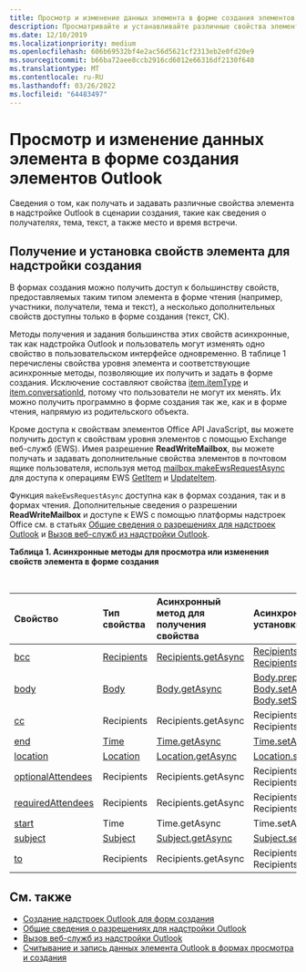 ```yaml
---
title: Просмотр и изменение данных элемента в форме создания элементов Outlook
description: Просматривайте и устанавливайте различные свойства элемента в надстройке Outlook при сценарии создания, такие как сведения о получателях, тема, текст, а также место и время встречи.
ms.date: 12/10/2019
ms.localizationpriority: medium
ms.openlocfilehash: 606b69532bf4e2ac56d5621cf2313eb2e0fd20e9
ms.sourcegitcommit: b66ba72aee8ccb2916cd6012e66316df2130f640
ms.translationtype: MT
ms.contentlocale: ru-RU
ms.lasthandoff: 03/26/2022
ms.locfileid: "64483497"
---
```

# <a name="get-and-set-item-data-in-a-compose-form-in-outlook"></a>Просмотр и изменение данных элемента в форме создания элементов Outlook

Сведения о том, как получать и задавать различные свойства элемента в надстройке Outlook в сценарии создания, такие как сведения о получателях, тема, текст, а также место и время встречи.

## <a name="getting-and-setting-item-properties-for-a-compose-add-in"></a>Получение и установка свойств элемента для надстройки создания

В формах создания можно получить доступ к большинству свойств, предоставляемых таким типом элемента в форме чтения (например, участники, получатели, тема и текст), а несколько дополнительных свойств доступны только в форме создания (текст, СК).

Методы получения и задания большинства этих свойств асинхронные, так как надстройка Outlook и пользователь могут изменять одно свойство в пользовательском интерфейсе одновременно. В таблице 1 перечислены свойства уровня элемента и соответствующие асинхронные методы, позволяющие их получить и задать в форме создания. Исключение составляют свойства [item.itemType](/javascript/api/requirement-sets/outlook/preview-requirement-set/office.context.mailbox.item#properties) и [item.conversationId](/javascript/api/requirement-sets/outlook/preview-requirement-set/office.context.mailbox.item#properties), потому что пользователи не могут их менять. Их можно получить программно в форме создания так же, как и в форме чтения, напрямую из родительского объекта.

Кроме доступа к свойствам элементов Office API JavaScript, вы можете получить доступ к свойствам уровня элементов с помощью Exchange веб-служб (EWS). Имея разрешение **ReadWriteMailbox**, вы можете получать и задавать дополнительные свойства элементов в почтовом ящике пользователя, используя метод [mailbox.makeEwsRequestAsync](/javascript/api/requirement-sets/outlook/preview-requirement-set/office.context.mailbox#methods) для доступа к операциям EWS [GetItem](/exchange/client-developer/web-service-reference/getitem-operation) и [UpdateItem](/exchange/client-developer/web-service-reference/updateitem-operation).

Функция `makeEwsRequestAsync` доступна как в формах создания, так и в формах чтения. Дополнительные сведения о разрешении **ReadWriteMailbox** и доступе к EWS с помощью платформы надстроек Office см. в статьях [Общие сведения о разрешениях для надстроек Outlook](understanding-outlook-add-in-permissions.md) и [Вызов веб-служб из надстройки Outlook](web-services.md).

**Таблица 1. Асинхронные методы для просмотра или изменения свойств элемента в форме создания**

<br/>

| Свойство | Тип свойства | Асинхронный метод для получения свойства | Асинхронные методы для установки свойства |
|:-----|:-----|:-----|:-----|
|[bcc](/javascript/api/requirement-sets/outlook/preview-requirement-set/office.context.mailbox.item#properties)|[Recipients](/javascript/api/outlook/office.recipients)|[Recipients.getAsync](/javascript/api/outlook/office.recipients#outlook-office-recipients-getasync-member(1))|[Recipients.addAsync](/javascript/api/outlook/office.recipients#outlook-office-recipients-addasync-member(1)), [Recipients.setAsync](/javascript/api/outlook/office.recipients#outlook-office-recipients-setasync-member(1))|
|[body](/javascript/api/requirement-sets/outlook/preview-requirement-set/office.context.mailbox.item#properties)|[Body](/javascript/api/outlook/office.body)|[Body.getAsync](/javascript/api/outlook/office.body#outlook-office-body-getasync-member(1))|[Body.prependAsync](/javascript/api/outlook/office.body#outlook-office-body-prependasync-member(1)), [Body.setAsync](/javascript/api/outlook/office.body#outlook-office-body-setasync-member(1)), [Body.setSelectedDataAsync](/javascript/api/outlook/office.body#outlook-office-body-setselecteddataasync-member(1))|
|[cc](/javascript/api/requirement-sets/outlook/preview-requirement-set/office.context.mailbox.item#properties)|Recipients|Recipients.getAsync|Recipients.addAsync Recipients.setAsync|
|[end](/javascript/api/requirement-sets/outlook/preview-requirement-set/office.context.mailbox.item#properties)|[Time](/javascript/api/outlook/office.time)|[Time.getAsync](/javascript/api/outlook/office.time#outlook-office-time-getasync-member(1))|[Time.setAsync](/javascript/api/outlook/office.time#outlook-office-time-setasync-member(1))|
|[location](/javascript/api/requirement-sets/outlook/preview-requirement-set/office.context.mailbox.item#properties)|[Location](/javascript/api/outlook/office.location)|[Location.getAsync](/javascript/api/outlook/office.location#outlook-office-location-getasync-member(1))|[Location.setAsync](/javascript/api/outlook/office.location#outlook-office-location-setasync-member(1))|
|[optionalAttendees](/javascript/api/requirement-sets/outlook/preview-requirement-set/office.context.mailbox.item#properties)|Recipients|Recipients.getAsync|Recipients.addAsync Recipients.setAsync|
|[requiredAttendees](/javascript/api/requirement-sets/outlook/preview-requirement-set/office.context.mailbox.item#properties)|Recipients|Recipients.getAsync|Recipients.addAsync Recipients.setAsync|
|[start](/javascript/api/requirement-sets/outlook/preview-requirement-set/office.context.mailbox.item#properties)|Time|Time.getAsync|Time.setAsync|
|[subject](/javascript/api/requirement-sets/outlook/preview-requirement-set/office.context.mailbox.item#properties)|[Subject](/javascript/api/outlook/office.subject)|[Subject.getAsync](/javascript/api/outlook/office.subject#outlook-office-subject-getasync-member(1))|[Subject.setAsync](/javascript/api/outlook/office.subject#outlook-office-subject-setasync-member(1))|
|[to](/javascript/api/requirement-sets/outlook/preview-requirement-set/office.context.mailbox.item#properties)|Recipients|Recipients.getAsync|Recipients.addAsync Recipients.setAsync|

## <a name="see-also"></a>См. также

- [Создание надстроек Outlook для форм создания](compose-scenario.md)
- [Общие сведения о разрешениях для надстройки Outlook](understanding-outlook-add-in-permissions.md)
- [Вызов веб-служб из надстройки Outlook](web-services.md)
- [Считывание и запись данных элемента Outlook в формах просмотра и создания](item-data.md)
